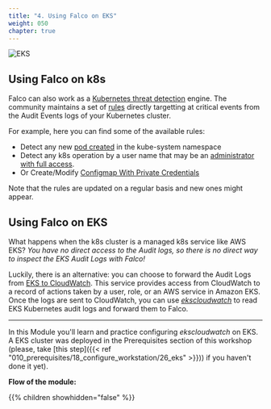 ```yaml
---
title: "4. Using Falco on EKS"
weight: 050
chapter: true
---
```


![EKS](/images/50_module_3/amazon-eks-icon.png)

## Using Falco on k8s

Falco can also work as a [Kubernetes threat detection](https://falco.org/docs/event-sources/kubernetes-audit/) engine. The community maintains a set of [rules](https://github.com/falcosecurity/falco/blob/master/rules/k8s_audit_rules.yaml) directly targetting at critical events from the Audit Events logs of your Kubernetes cluster. 

For example, here you can find some of the available rules:

- Detect any new [pod created](https://github.com/falcosecurity/falco/blob/0f36ff030e269008f99cd280a62d4dfbd58aadad/rules/k8s_audit_rules.yaml#L293) in the kube-system namespace
- Detect any k8s operation by a user name that may be an [administrator with full access](https://github.com/falcosecurity/falco/blob/0f36ff030e269008f99cd280a62d4dfbd58aadad/rules/k8s_audit_rules.yaml#L546).
- Or Create/Modify [Configmap With Private Credentials](https://github.com/falcosecurity/falco/blob/0f36ff030e269008f99cd280a62d4dfbd58aadad/rules/k8s_audit_rules.yaml#L185)

Note that the rules are updated on a regular basis and new ones might appear. 

## Using Falco on EKS

What happens when the k8s cluster is a managed k8s service like AWS EKS? *You have no direct access to the Audit logs, so there is no direct way to inspect the EKS Audit Logs with Falco!*

Luckily, there is an alternative: you can choose to forward the Audit Logs from [EKS to CloudWatch](https://docs.aws.amazon.com/eks/latest/userguide/logging-monitoring.html). This service provides access from CloudWatch to a record of actions taken by a user, role, or an AWS service in Amazon EKS. Once the logs are sent to CloudWatch, you can use [*ekscloudwatch*](https://github.com/sysdiglabs/ekscloudwatch) to read EKS Kubernetes audit logs and forward them to Falco.

---

In this Module you'll learn and practice configuring *ekscloudwatch* on EKS. A EKS cluster was deployed in the Prerequisites section of this workshop (please, take [this step]({{< ref "010_prerequisites/18_configure_workstation/26_eks" >}})) if you haven't done it yet). 


**Flow of the module:**


{{% children showhidden="false" %}}

 <!-- - Installing Falco in your cluster
 - Enabling Audit Logs in EKS cluster
 - Configuring and deploying *ekscloudwatch*
 - Triggering a security event
 - Observing the logs -->


 <!-- Optional:
 - trigger a rule for syscall violation and a rule for audit log
 - see output in sidekick ui (or we can have it out to some other amazon centric place) -->
